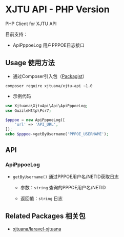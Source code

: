 # XJTU API - PHP Version

PHP Client for XJTU API

目前支持：
- ApiPppoeLog 用户PPPOE日志接口

## Usage 使用方法

- 通过Composer引入包（[Packagist](https://packagist.org/packages/xjtuana/xjtu-api)）

```shell
composer require xjtuana/xjtu-api ~1.0
```

- 示例代码

```php
use Xjtuana\XjtuApi\Api\ApiPppoeLog;
use GuzzleHttp\Psr7;

$pppoe = new ApiPppoeLog([
    'url' => 'API_URL',
]);
echo $pppoe->getByUsername('PPPOE_USERNAME');
```

## API

### ApiPppoeLog

- `getByUsername()` 通过PPPOE用户名/NETID获取日志

    - 参数：`string` 查询的PPPOE用户名/NETID

    - 返回值：`string` 日志

## Related Packages 相关包

- [xjtuana/laravel-xjtuana](https://git.xjtuana.com/xjtuana/laravel-xjtuana)